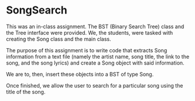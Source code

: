 # SongSearch

This was an in-class assignment. The BST (Binary Search Tree) class and the Tree interface were provided. We, the students, were tasked with creating the Song class and the main class. 

The purpose of this assignment is to write code that extracts Song information from a text file (namely the artist name, song title, the link to the song, and the song lyrics) and create a Song object with said information.

We are to, then, insert these objects into a BST of type Song. 

Once finished, we allow the user to search for a particular song using the title of the song.

